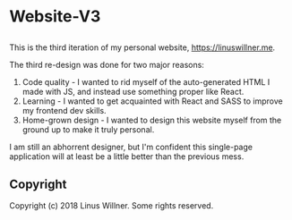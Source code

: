 # Website-V3
##

This is the third iteration of my personal website, https://linuswillner.me.

The third re-design was done for two major reasons:

1. Code quality - I wanted to rid myself of the auto-generated HTML I made with JS, and instead use something proper like React.
2. Learning - I wanted to get acquainted with React and SASS to improve my frontend dev skills.
3. Home-grown design - I wanted to design this website myself from the ground up to make it truly personal.

I am still an abhorrent designer, but I'm confident this single-page application will at least be a little better than the previous mess.

## Copyright

Copyright (c) 2018 Linus Willner. Some rights reserved.
